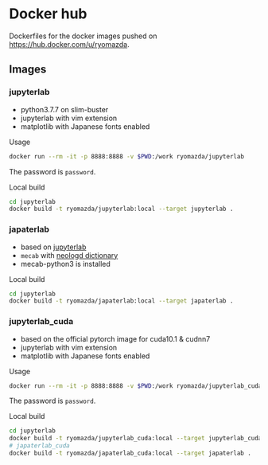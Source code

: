 # Docker hub
Dockerfiles for the docker images pushed on https://hub.docker.com/u/ryomazda.

## Images
### jupyterlab
* python3.7.7 on slim-buster
* jupyterlab with vim extension
* matplotlib with Japanese fonts enabled

Usage
```sh
docker run --rm -it -p 8888:8888 -v $PWD:/work ryomazda/jupyterlab
```
The password is `password`.

Local build
```sh
cd jupyterlab
docker build -t ryomazda/jupyterlab:local --target jupyterlab .
```

### japaterlab
* based on [jupyterlab](#jupyterlab)
* `mecab` with [neologd dictionary](https://github.com/neologd/mecab-ipadic-neologd)
* mecab-python3 is installed

Local build
```sh
cd jupyterlab
docker build -t ryomazda/japaterlab:local --target japaterlab .
```

### jupyterlab_cuda
* based on the official pytorch image for cuda10.1 & cudnn7
* jupyterlab with vim extension
* matplotlib with Japanese fonts enabled

Usage
```sh
docker run --rm -it -p 8888:8888 -v $PWD:/work ryomazda/jupyterlab_cuda
```
The password is `password`.

Local build
```sh
cd jupyterlab
docker build -t ryomazda/jupyterlab_cuda:local --target jupyterlab_cuda .
# japaterlab_cuda
docker build -t ryomazda/japaterlab_cuda:local --target japaterlab .
```
